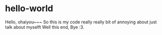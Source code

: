 # hello-world
Hello, ohaiyou~~~
So this is my code really really bit of annoying about just talk about myselft
Well this end, Bye :3.
